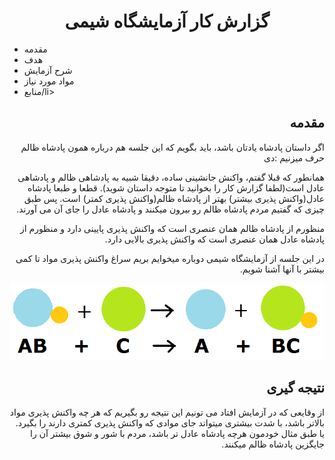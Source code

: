 <h1 align="center">گزارش کار آزمایشگاه شیمی</h1>

<ul>
  <li>مقدمه</li>
  <li>هدف</li>
  <li>شرح آزمایش</li>
  <li>مواد مورد نیاز</li>
  <li>منابع/li>
</ul>


<!-- شروع مقدمه -->
<h2 dir="rtl" id="Introduction">مقدمه</h2>
<p dir="rtl">
اگر داستان پادشاه یادتان باشد، باید بگویم که این جلسه هم درباره همون پادشاه ظالم حرف میزنیم :دی 
</p>
<p dir="rtl">
همانطور که قبلا گفتم، واکنش جانشینی ساده، دقیقا شبیه به پادشاهی ظالم و پادشاهی عادل است(لطفا گزارش کار را بخوانید تا متوجه داستان شوید). قطعا و طبعا پادشاه عادل(واکنش پذیری بیشتر) بهتر از پادشاه ظالم(واکنش پذیری کمتر) است. پس طبق چیزی که گفتیم مردم پادشاه ظالم رو بیرون میکنند و پادشاه عادل را جای آن می آورند.  
</p>
<p dir="rtl">
منظورم از پادشاه ظالم همان عنصری است که واکنش پذیری پایینی دارد و منظورم از پادشاه عادل همان عنصری است که واکنش پذیری بالایی دارد.  
</p>
<p dir="rtl">
در این جلسه از آزمایشگاه شیمی دوباره میخوایم بریم سراغ واکنش پذیری مواد تا کمی بیشتر با آنها آشنا شویم.  
</p>
<!-- پایان مقدمه -->
<p align="center">
  <img src="https://github.com/ashkanjalaliQ/chemistry_laboratory/blob/main/images/synthsis_reaction2_(2).png?raw=true"/>
</p>
<h2 dir="rtl" id="Result">نتیجه گیری</h2>
<p dir="rtl">
از وقایعی که در آزمایش افتاد می تونیم این نتیجه رو بگیریم که هر چه واکنش پذیری مواد بالاتر باشد، با شدت بیشتری میتواند جای موادی که واکنش پذیری کمتری دارند را بگیرد. یا طبق مثال خودمون هرچه پادشاه عادل تر باشد، مردم با شور و شوق بیشتر آن را جایگزین پادشاه ظالم میکنند. 
</p>
